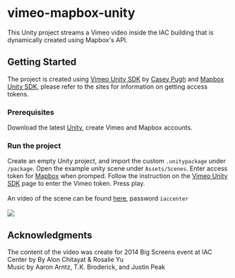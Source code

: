 # vimeo-mapbox-unity
This Unity project streams a Vimeo video inside the IAC building that is dynamically created using Mapbox's API.
## Getting Started
The project is created using [Vimeo Unity SDK](https://github.com/vimeo/vimeo-unity-sdk) by [Casey Pugh](https://github.com/caseypugh) and [Mapbox Unity SDK](https://www.mapbox.com/unity/), please refer to the sites for information on getting access tokens. 
### Prerequisites
Download the latest [Unity](https://unity3d.com/), create Vimeo and Mapbox accounts.
### Run the project
Create an empty Unity project, and import the custom `.unitypackage` under `/package`. Open the example unity scene under `Assets/Scenes`. Enter access token for [Mapbox](https://www.mapbox.com/unity/) when promped. Follow the instruction on the [Vimeo Unity SDK](https://github.com/vimeo/vimeo-unity-sdk) page to enter the Vimeo token. Press play.
<br>
<br>An video of the scene can be found [here](https://vimeo.com/256332666), password `iaccenter`
<br>
<br><img src="https://github.com/rosalieyu/vimeo-mapbox-unity/blob/master/Images/v2.gif" />
## Acknowledgments
The content of the video was create for 2014 Big Screens event at IAC Center by By Alon Chitayat & Rosalie Yu
<br>Music by Aaron Arntz, T.K. Broderick, and Justin Peak
